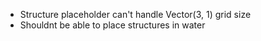 - Structure placeholder can't handle Vector(3, 1) grid size
- Shouldnt be able to place structures in water
